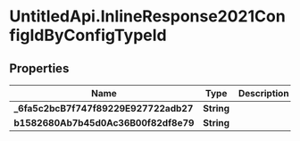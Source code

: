 # UntitledApi.InlineResponse2021ConfigIdByConfigTypeId

## Properties

Name | Type | Description | Notes
------------ | ------------- | ------------- | -------------
**_6fa5c2bcB7f747f89229E927722adb27** | **String** |  | [optional] 
**b1582680Ab7b45d0Ac36B00f82df8e79** | **String** |  | [optional] 


